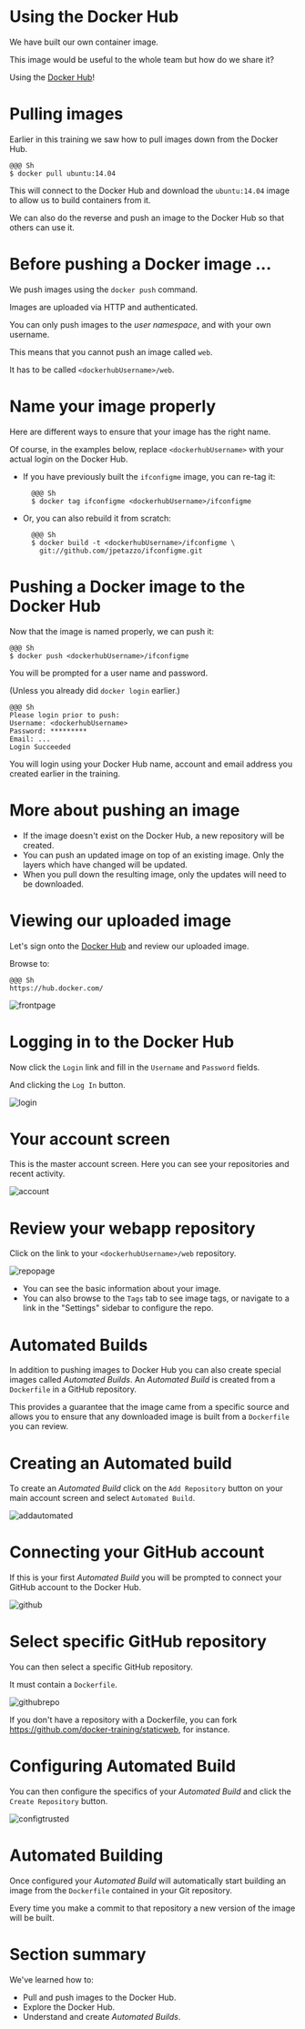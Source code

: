 <!SLIDE>
# Using the Docker Hub

We have built our own container image.

This image would be useful to the whole team but how do we share it?

Using the [Docker Hub](http://hub.docker.com/)!

<!SLIDE>
# Pulling images

Earlier in this training we saw how to pull images down from the Docker Hub.

    @@@ Sh
    $ docker pull ubuntu:14.04

This will connect to the Docker Hub and download the ``ubuntu:14.04``
image to allow us to build containers from it.

We can also do the reverse and push an image to the Docker Hub so that others
can use it.

<!SLIDE>
# Before pushing a Docker image ...

We push images using the ``docker push`` command.

Images are uploaded via HTTP and authenticated.

You can only push images to the *user namespace*, and with your
own username.

This means that you cannot push an image called ``web``.

It has to be called ``<dockerhubUsername>/web``.

<!SLIDE>
# Name your image properly

Here are different ways to ensure that your image has the right name.

Of course, in the examples below, replace ``<dockerhubUsername>``
with your actual login on the Docker Hub.

* If you have previously built the ``ifconfigme`` image, you can re-tag it:

        @@@ Sh
        $ docker tag ifconfigme <dockerhubUsername>/ifconfigme

* Or, you can also rebuild it from scratch:

        @@@ Sh
        $ docker build -t <dockerhubUsername>/ifconfigme \
          git://github.com/jpetazzo/ifconfigme.git

<!SLIDE>
# Pushing a Docker image to the Docker Hub

Now that the image is named properly, we can push it:

    @@@ Sh
    $ docker push <dockerhubUsername>/ifconfigme

You will be prompted for a user name and password.

(Unless you already did ``docker login`` earlier.)

    @@@ Sh
    Please login prior to push:
    Username: <dockerhubUsername>
    Password: *********
    Email: ...
    Login Succeeded

You will login using your Docker Hub name, account and email address you
created earlier in the training.

<!SLIDE>
# More about pushing an image

* If the image doesn't exist on the Docker Hub, a new repository will be
  created.
* You can push an updated image on top of an existing image. Only the
  layers which have changed will be updated.
* When you pull down the resulting image, only the updates will need to
  be downloaded.

<!SLIDE>
# Viewing our uploaded image

Let's sign onto the [Docker Hub](https://hub.docker.com/) and review
our uploaded image.

Browse to:

    @@@ Sh
    https://hub.docker.com/

![frontpage](frontpage.png)

<!SLIDE>
# Logging in to the Docker Hub

Now click the ``Login`` link and fill in the ``Username`` and
``Password`` fields.

And clicking the ``Log In`` button.

![login](login.png)

<!SLIDE>
# Your account screen

This is the master account screen.  Here you can see your repositories and recent activity.

![account](account.png)

<!SLIDE>
# Review your webapp repository

Click on the link to your ``<dockerhubUsername>/web`` repository.

![repopage](trainrepo.png)

* You can see the basic information about your image.
* You can also browse to the ``Tags`` tab to see image tags, or navigate to a link in the "Settings" sidebar to configure the repo.

<!SLIDE>
# Automated Builds

In addition to pushing images to Docker Hub you can also create special
images called *Automated Builds*. An *Automated Build* is created from a
``Dockerfile`` in a GitHub repository.

This provides a guarantee that the image came from a specific source and
allows you to ensure that any downloaded image is built from a
``Dockerfile`` you can review.

<!SLIDE>
# Creating an Automated build

To create an *Automated Build* click on the ``Add Repository`` button on your main
account screen and select ``Automated Build``.

![addautomated](addautomated.png)

<!SLIDE>
# Connecting your GitHub account

If this is your first *Automated Build* you will be prompted to connect
your GitHub account to the Docker Hub.

![github](github.png)

<!SLIDE>
# Select specific GitHub repository

You can then select a specific GitHub repository.

It must contain a ``Dockerfile``.

![githubrepo](githubrepo.png)

If you don't have a repository with a Dockerfile, you can
fork https://github.com/docker-training/staticweb, for instance.

<!SLIDE>
# Configuring Automated Build

You can then configure the specifics of your *Automated Build* and click
the ``Create Repository`` button.

![configtrusted](configtrusted.png)

<!SLIDE>
# Automated Building

Once configured your *Automated Build* will automatically start building
an image from the ``Dockerfile`` contained in your Git repository.

Every time you make a commit to that repository a new version of the
image will be built.

<!SLIDE>
# Section summary

We've learned how to:

* Pull and push images to the Docker Hub.
* Explore the Docker Hub.
* Understand and create *Automated Builds*.

